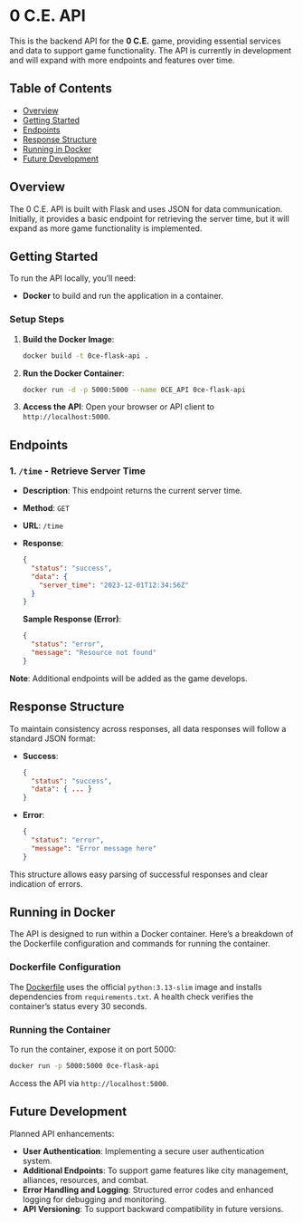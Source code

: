 # 0 C.E. API

This is the backend API for the **0 C.E.** game, providing essential services and data to support game functionality. The API is currently in development and will expand with more endpoints and features over time.

## Table of Contents

- [Overview](#overview)
- [Getting Started](#getting-started)
- [Endpoints](#endpoints)
- [Response Structure](#response-structure)
- [Running in Docker](#running-in-docker)
- [Future Development](#future-development)

## Overview

The 0 C.E. API is built with Flask and uses JSON for data communication. Initially, it provides a basic endpoint for retrieving the server time, but it will expand as more game functionality is implemented.

## Getting Started

To run the API locally, you’ll need:

- **Docker** to build and run the application in a container.

### Setup Steps

1. **Build the Docker Image**:
   ```bash
   docker build -t 0ce-flask-api .
   ```
2. **Run the Docker Container**:
   ```bash
   docker run -d -p 5000:5000 --name 0CE_API 0ce-flask-api
   ```
3. **Access the API**:
   Open your browser or API client to `http://localhost:5000`.

## Endpoints

### 1. `/time` - Retrieve Server Time

- **Description**: This endpoint returns the current server time.
- **Method**: `GET`
- **URL**: `/time`
- **Response**:

  ```json
  {
    "status": "success",
    "data": {
      "server_time": "2023-12-01T12:34:56Z"
    }
  }
  ```

  **Sample Response (Error)**:

  ```json
  {
    "status": "error",
    "message": "Resource not found"
  }
  ```

**Note**: Additional endpoints will be added as the game develops.

## Response Structure

To maintain consistency across responses, all data responses will follow a standard JSON format:

- **Success**:
  ```json
  {
    "status": "success",
    "data": { ... }
  }
  ```
- **Error**:
  ```json
  {
    "status": "error",
    "message": "Error message here"
  }
  ```

This structure allows easy parsing of successful responses and clear indication of errors.

## Running in Docker

The API is designed to run within a Docker container. Here’s a breakdown of the Dockerfile configuration and commands for running the container.

### Dockerfile Configuration

The [Dockerfile](Dockerfile) uses the official `python:3.13-slim` image and installs dependencies from `requirements.txt`. A health check verifies the container’s status every 30 seconds.

### Running the Container

To run the container, expose it on port 5000:

```bash
docker run -p 5000:5000 0ce-flask-api
```

Access the API via `http://localhost:5000`.

## Future Development

Planned API enhancements:

- **User Authentication**: Implementing a secure user authentication system.
- **Additional Endpoints**: To support game features like city management, alliances, resources, and combat.
- **Error Handling and Logging**: Structured error codes and enhanced logging for debugging and monitoring.
- **API Versioning**: To support backward compatibility in future versions.
